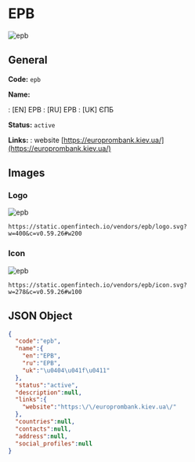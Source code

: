 
# EPB 
![epb](https://static.openfintech.io/vendors/epb/logo.svg?w=400&c=v0.59.26#w200)  

## General 
 
**Code:** `epb` 
 
**Name:** 
 
:	[EN] EPB 
:	[RU] EPB 
:	[UK] ЄПБ 
 
**Status:** `active` 
 
**Links:** 
: website [https://europrombank.kiev.ua/](https://europrombank.kiev.ua/) 
 

## Images 

### Logo 
 
![epb](https://static.openfintech.io/vendors/epb/logo.svg?w=400&c=v0.59.26#w200)  

```
https://static.openfintech.io/vendors/epb/logo.svg?w=400&c=v0.59.26#w200
```  

### Icon 
 
![epb](https://static.openfintech.io/vendors/epb/icon.svg?w=278&c=v0.59.26#w100)  

```
https://static.openfintech.io/vendors/epb/icon.svg?w=278&c=v0.59.26#w100
```  

## JSON Object 

```json
{
  "code":"epb",
  "name":{
    "en":"EPB",
    "ru":"EPB",
    "uk":"\u0404\u041f\u0411"
  },
  "status":"active",
  "description":null,
  "links":{
    "website":"https:\/\/europrombank.kiev.ua\/"
  },
  "countries":null,
  "contacts":null,
  "address":null,
  "social_profiles":null
}
```  

